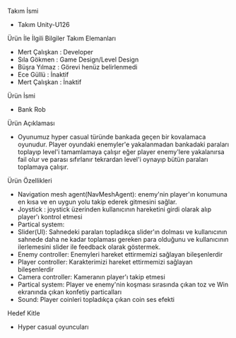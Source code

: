 
Takım İsmi
* Takım Unity-U126

Ürün İle İlgili Bilgiler
Takım Elemanları
* Mert Çalışkan : Developer
* Sıla Gökmen : Game Design/Level Design
* Büşra Yılmaz : Görevi henüz belirlenmedi
* Ece Güllü : İnaktif
* Mert Çalışkan : İnaktif

Ürün İsmi
* Bank Rob


Ürün Açıklaması
* Oyunumuz hyper casual türünde bankada geçen bir kovalamaca oyunudur. Player oyundaki enemyler'e yakalanmadan bankadaki paraları toplayıp level'i tamamlamaya çalışır eğer player enemy'lere yakalanırsa fail olur ve parası sıfırlanır tekrardan level'i oynayıp bütün paraları toplamaya çalışır.


Ürün Özellikleri
* Navigation mesh agent(NavMeshAgent): enemy'nin player'ın konumuna en kısa ve en uygun yolu takip ederek gitmesini sağlar.
* Joystick : joystick üzerinden kullanıcının hareketini girdi olarak alıp player'ı kontrol etmesi 
* Partical system:
* Slider(UI): Sahnedeki paraları topladıkça slider'ın dolması ve kullanıcının sahnede daha ne kadar toplaması gereken para olduğunu ve kullanıcının ilerlemesini slider ile feedback olarak göstermek. 
* Enemy controller: Enemyleri hareket ettirmemizi sağlayan bileşenlerdir
* Player controller: Karakterimizi hareket ettirmemizi sağlayan bileşenlerdir
* Camera controller: Kameranın player'ı takip etmesi 
* Partical system: Player ve enemy'nin koşması sırasında çıkan toz ve Win ekranında çıkan konfetiy particalları
* Sound: Player coinleri topladıkça çıkan coin ses efekti

Hedef Kitle
* Hyper casual oyuncuları
